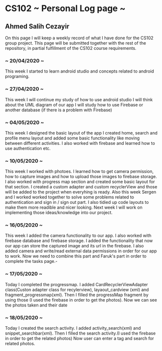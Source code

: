 # CS102 ~ Personal Log page ~

## Ahmed Salih Cezayir 

On this page I will keep a weekly record of what I have done for the CS102 group project. This page will be submitted together with the rest of the repository, in partial fulfillment of the CS102 course requirements.

### ~ 20/04/2020 ~
This week I started to learn android studio and concepts related to android programing.

### ~ 27/04/2020 ~
This week I will continue my study of how to use android studio
I will think about the UML diagram of our app
I will study how to use Firebase or another database (if there is a problem with Firebase)  

### ~ 04/05/2020 ~
This week I designed the basic layout of the app
I created home, search and profile menu layout and added some basic functionality like moving between different activities. I also worked with firebase and learned how to use authentication etc.

### ~ 10/05/2020 ~
This week I worked with photoes. I learned how to get camera permission, how to capture images and how to upload those images to firebase storage. I also worked with progress map section and created some basic layout for that section. I created a custom adapter and custom recyclerView and those will be added to the project when everyhing is ready. Also this week Sergen and I worked worked together to solve some problems related to authentication and sign in / sign out part. I also tidied up code layouts to make them more readible and nicer looking. Next week I will work on implementing those ideas/knowledge into our project.

### ~ 16/05/2020 ~
This week I added the camera functionality to our app. I also worked with firebase database and firebase storage. I added the functionality that now our app can store the captured image and its url in the firebase. I also added camera and write/read external data permissions in order for our app to work. Now we need to combine this part and Faruk's part in order to complete the tasks page.-

### ~ 17/05/2020 ~
Today I completed the progressmap. I added CardRecyclerViewAdapter class(Custon adapter class for recylerview), layaout_cardview (xml) and fragment_progressmap(xml). Then I filled the progressMap fragment by using those (I used the firebase in order to get the photos). Now we can see the photos taken and their date

### ~ 18/05/2020 ~
Today I created the search activity. I added activity_search(xml) and snippet_searchbar(xml). Then I filled the search activity.(I used the firebase in order to get the related photos) Now user can enter a tag and search for related photos.